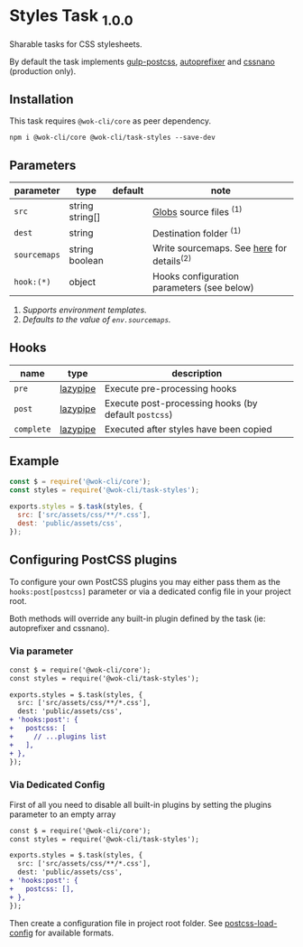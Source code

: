 # Styles Task <sub>1.0.0<sub>

Sharable tasks for CSS stylesheets.

By default the task implements [gulp-postcss](https://github.com/postcss/gulp-postcss), [autoprefixer](https://github.com/postcss/autoprefixer) and [cssnano](https://cssnano.co/) (production only).

## Installation

This task requires `@wok-cli/core` as peer dependency.

```
npm i @wok-cli/core @wok-cli/task-styles --save-dev
```

## Parameters

| parameter    | type               | default | note                                                      |
| ------------ | ------------------ | ------- | --------------------------------------------------------- |
| `src`        | string<br>string[] |         | [Globs][1] source files <sup>(1)</sup>                    |
| `dest`       | string             |         | Destination folder <sup>(1)</sup>                         |
| `sourcemaps` | string<br>boolean  |         | Write sourcemaps. See [here][2] for details<sup>(2)</sup> |
| `hook:(*)`   | object             |         | Hooks configuration parameters (see below)                |

1. _Supports environment templates._
2. _Defaults to the value of `env.sourcemaps`._

[1]: https://gulpjs.com/docs/en/api/concepts#globs
[2]: https://gulpjs.com/docs/en/api/src#sourcemaps

## Hooks

| name       | type          | description                                          |
| ---------- | ------------- | ---------------------------------------------------- |
| `pre`      | [lazypipe][3] | Execute pre-processing hooks                         |
| `post`     | [lazypipe][3] | Execute post-processing hooks (by default `postcss`) |
| `complete` | [lazypipe][3] | Executed after styles have been copied               |

[3]: https://github.com/OverZealous/lazypipe

## Example

```js
const $ = require('@wok-cli/core');
const styles = require('@wok-cli/task-styles');

exports.styles = $.task(styles, {
  src: ['src/assets/css/**/*.css'],
  dest: 'public/assets/css',
});
```

## Configuring PostCSS plugins

To configure your own PostCSS plugins you may either pass them as the `hooks:post[postcss]` parameter or via a dedicated config file in your project root.

Both methods will override any built-in plugin defined by the task (ie: autoprefixer and cssnano).

### Via parameter

```diff
const $ = require('@wok-cli/core');
const styles = require('@wok-cli/task-styles');

exports.styles = $.task(styles, {
  src: ['src/assets/css/**/*.css'],
  dest: 'public/assets/css',
+ 'hooks:post': {
+   postcss: [
+     // ...plugins list
+   ],
+ },
});
```

### Via Dedicated Config

First of all you need to disable all built-in plugins by setting the plugins parameter to an empty array

```diff
const $ = require('@wok-cli/core');
const styles = require('@wok-cli/task-styles');

exports.styles = $.task(styles, {
  src: ['src/assets/css/**/*.css'],
  dest: 'public/assets/css',
+ 'hooks:post': {
+   postcss: [],
+ },
});
```

Then create a configuration file in project root folder. See [postcss-load-config](https://www.npmjs.com/package/postcss-load-config) for available formats.
